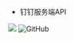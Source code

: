 * 钉钉服务端API
<img src="https://img.shields.io/badge/PHP-7.3+-green" />
<img alt="GitHub" src="https://img.shields.io/github/license/michonnehsu/simple-dingtalk">